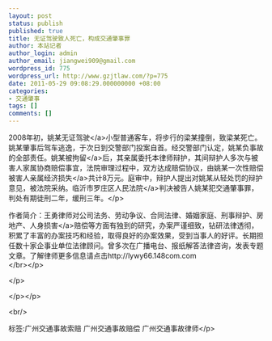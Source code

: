 ```yaml
---
layout: post
status: publish
published: true
title: 无证驾驶致人死亡，构成交通肇事罪
author: 本站记者
author_login: admin
author_email: jiangwei909@gmail.com
wordpress_id: 775
wordpress_url: http://www.gzjtlaw.com/?p=775
date: 2011-05-29 09:08:29.000000000 +08:00
categories:
- 交通肇事
tags: []
comments: []
---
```

<p><p> 2008年初，姚某无证<a>驾驶<&#47;a>小型普通客车，将步行的梁某撞倒，致梁某死亡。姚某肇事后驾车逃逸，于次日到交警部门投案自首。经交警部门认定，姚某负事故的全部责任。姚某被<a>拘留<&#47;a>后，其亲属委托本律师辩护，其间辩护人多次与被害人家属协商赔偿事宜，法院审理过程中，双方达成赔偿协议，由姚某一次性赔偿被害人亲属经济<a>损失<&#47;a>共计8万元。庭审中，辩护人提出对姚某从轻处罚的辩护意见，被法院采纳。临沂市罗庄区<a>人民法院<&#47;a>判决被告人姚某犯交通肇事罪，判处有期徒刑二年，缓刑三年。<&#47;p><p>作者简介：王勇律师对公司法务、劳动争议、合同法律、婚姻家庭、刑事辩护、房地产、<a>人身损害<&#47;a>赔偿等方面有独到的研究，办案严谨细致，钻研法律透彻，积累了丰富的办案技巧和经验，取得良好的办案效果，受到当事人的好评。长期担任数十家企事业单位法律顾问。曾多次在广播电台、报纸解答法律咨询，发表专题文章。了解律师更多信息请点击http:&#47;&#47;lywy66.148com.com <br><&#47;br><&#47;p><p><&#47;p><p><&#47;p><&#47;p><br&#47;><p>标签:广州交通事故索赔 广州交通事故赔偿 广州交通事故律师<&#47;p>
